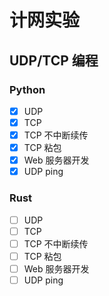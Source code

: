 # 计网实验

## UDP/TCP 编程

### Python

- [x] UDP
- [x] TCP
- [x] TCP 不中断续传
- [x] TCP 粘包
- [x] Web 服务器开发
- [x] UDP ping

### Rust

- [ ] UDP
- [ ] TCP
- [ ] TCP 不中断续传
- [ ] TCP 粘包
- [ ] Web 服务器开发
- [ ] UDP ping
